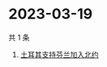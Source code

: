 # 2023-03-19

共 1 条

<!-- BEGIN -->
<!-- 最后更新时间 Sun Mar 19 2023 06:02:32 GMT+0800 (China Standard Time) -->

1. [土耳其支持芬兰加入北约](https://www.zhihu.com/search?q=土耳其支持芬兰加入北约)

<!-- END -->
